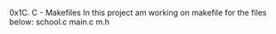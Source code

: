0x1C. C - Makefiles
In this project am working on makefile for the files below:
school.c
main.c
m.h
